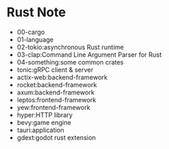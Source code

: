 # Rust Note

- 00-cargo
- 01-language
- 02-tokio:asynchronous Rust runtime
- 03-clap:Command Line Argument Parser for Rust
- 04-something:some common crates
- tonic:gRPC client & server
- actix-web:backend-framework
- rocket:backend-framework
- axum:backend-framework
- leptos:frontend-framework
- yew:frontend-framework
- hyper:HTTP library
- bevy:game engine
- tauri:application
- gdext:godot rust extension
